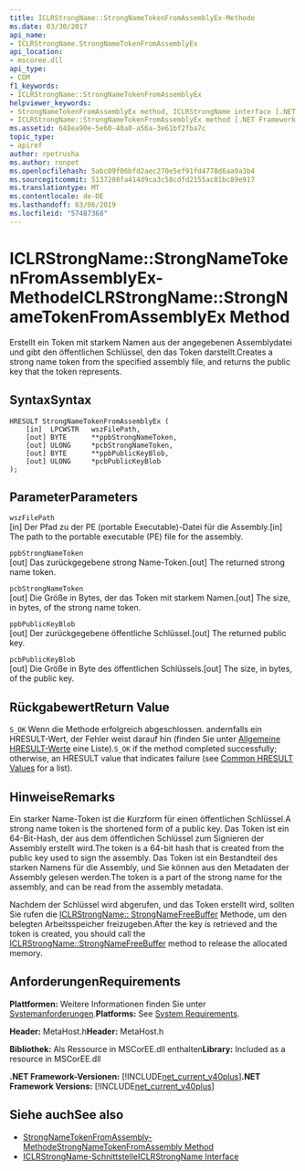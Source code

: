 ```yaml
---
title: ICLRStrongName::StrongNameTokenFromAssemblyEx-Methode
ms.date: 03/30/2017
api_name:
- ICLRStrongName.StrongNameTokenFromAssemblyEx
api_location:
- mscoree.dll
api_type:
- COM
f1_keywords:
- ICLRStrongName::StrongNameTokenFromAssemblyEx
helpviewer_keywords:
- StrongNameTokenFromAssemblyEx method, ICLRStrongName interface [.NET Framework hosting]
- ICLRStrongName::StrongNameTokenFromAssemblyEx method [.NET Framework hosting]
ms.assetid: 648ea90e-5e60-40a0-a56a-3e61bf2fba7c
topic_type:
- apiref
author: rpetrusha
ms.author: ronpet
ms.openlocfilehash: 5abc09f06bfd2aec270e5ef91fd4778d6aa9a3b4
ms.sourcegitcommit: 5137208fa414d9ca3c58cdfd2155ac81bc89e917
ms.translationtype: MT
ms.contentlocale: de-DE
ms.lasthandoff: 03/06/2019
ms.locfileid: "57487368"
---
```

# <a name="iclrstrongnamestrongnametokenfromassemblyex-method"></a><span data-ttu-id="e80b9-102">ICLRStrongName::StrongNameTokenFromAssemblyEx-Methode</span><span class="sxs-lookup"><span data-stu-id="e80b9-102">ICLRStrongName::StrongNameTokenFromAssemblyEx Method</span></span>
<span data-ttu-id="e80b9-103">Erstellt ein Token mit starkem Namen aus der angegebenen Assemblydatei und gibt den öffentlichen Schlüssel, den das Token darstellt.</span><span class="sxs-lookup"><span data-stu-id="e80b9-103">Creates a strong name token from the specified assembly file, and returns the public key that the token represents.</span></span>  
  
## <a name="syntax"></a><span data-ttu-id="e80b9-104">Syntax</span><span class="sxs-lookup"><span data-stu-id="e80b9-104">Syntax</span></span>  
  
```  
HRESULT StrongNameTokenFromAssemblyEx (  
    [in]  LPCWSTR   wszFilePath,  
    [out] BYTE      **ppbStrongNameToken,  
    [out] ULONG     *pcbStrongNameToken,  
    [out] BYTE      **ppbPublicKeyBlob,  
    [out] ULONG     *pcbPublicKeyBlob  
);  
```  
  
## <a name="parameters"></a><span data-ttu-id="e80b9-105">Parameter</span><span class="sxs-lookup"><span data-stu-id="e80b9-105">Parameters</span></span>  
 `wszFilePath`  
 <span data-ttu-id="e80b9-106">[in] Der Pfad zu der PE (portable Executable)-Datei für die Assembly.</span><span class="sxs-lookup"><span data-stu-id="e80b9-106">[in] The path to the portable executable (PE) file for the assembly.</span></span>  
  
 `ppbStrongNameToken`  
 <span data-ttu-id="e80b9-107">[out] Das zurückgegebene strong Name-Token.</span><span class="sxs-lookup"><span data-stu-id="e80b9-107">[out] The returned strong name token.</span></span>  
  
 `pcbStrongNameToken`  
 <span data-ttu-id="e80b9-108">[out] Die Größe in Bytes, der das Token mit starkem Namen.</span><span class="sxs-lookup"><span data-stu-id="e80b9-108">[out] The size, in bytes, of the strong name token.</span></span>  
  
 `ppbPublicKeyBlob`  
 <span data-ttu-id="e80b9-109">[out] Der zurückgegebene öffentliche Schlüssel.</span><span class="sxs-lookup"><span data-stu-id="e80b9-109">[out] The returned public key.</span></span>  
  
 `pcbPublicKeyBlob`  
 <span data-ttu-id="e80b9-110">[out] Die Größe in Byte des öffentlichen Schlüssels.</span><span class="sxs-lookup"><span data-stu-id="e80b9-110">[out] The size, in bytes, of the public key.</span></span>  
  
## <a name="return-value"></a><span data-ttu-id="e80b9-111">Rückgabewert</span><span class="sxs-lookup"><span data-stu-id="e80b9-111">Return Value</span></span>  
 <span data-ttu-id="e80b9-112">`S_OK` Wenn die Methode erfolgreich abgeschlossen. andernfalls ein HRESULT-Wert, der Fehler weist darauf hin (finden Sie unter [Allgemeine HRESULT-Werte](https://go.microsoft.com/fwlink/?LinkId=213878) eine Liste).</span><span class="sxs-lookup"><span data-stu-id="e80b9-112">`S_OK` if the method completed successfully; otherwise, an HRESULT value that indicates failure (see [Common HRESULT Values](https://go.microsoft.com/fwlink/?LinkId=213878) for a list).</span></span>  
  
## <a name="remarks"></a><span data-ttu-id="e80b9-113">Hinweise</span><span class="sxs-lookup"><span data-stu-id="e80b9-113">Remarks</span></span>  
 <span data-ttu-id="e80b9-114">Ein starker Name-Token ist die Kurzform für einen öffentlichen Schlüssel.</span><span class="sxs-lookup"><span data-stu-id="e80b9-114">A strong name token is the shortened form of a public key.</span></span> <span data-ttu-id="e80b9-115">Das Token ist ein 64-Bit-Hash, der aus dem öffentlichen Schlüssel zum Signieren der Assembly erstellt wird.</span><span class="sxs-lookup"><span data-stu-id="e80b9-115">The token is a 64-bit hash that is created from the public key used to sign the assembly.</span></span> <span data-ttu-id="e80b9-116">Das Token ist ein Bestandteil des starken Namens für die Assembly, und Sie können aus den Metadaten der Assembly gelesen werden.</span><span class="sxs-lookup"><span data-stu-id="e80b9-116">The token is a part of the strong name for the assembly, and can be read from the assembly metadata.</span></span>  
  
 <span data-ttu-id="e80b9-117">Nachdem der Schlüssel wird abgerufen, und das Token erstellt wird, sollten Sie rufen die [ICLRStrongName:: StrongNameFreeBuffer](../../../../docs/framework/unmanaged-api/hosting/iclrstrongname-strongnamefreebuffer-method.md) Methode, um den belegten Arbeitsspeicher freizugeben.</span><span class="sxs-lookup"><span data-stu-id="e80b9-117">After the key is retrieved and the token is created, you should call the [ICLRStrongName::StrongNameFreeBuffer](../../../../docs/framework/unmanaged-api/hosting/iclrstrongname-strongnamefreebuffer-method.md) method to release the allocated memory.</span></span>  
  
## <a name="requirements"></a><span data-ttu-id="e80b9-118">Anforderungen</span><span class="sxs-lookup"><span data-stu-id="e80b9-118">Requirements</span></span>  
 <span data-ttu-id="e80b9-119">**Plattformen:** Weitere Informationen finden Sie unter [Systemanforderungen](../../../../docs/framework/get-started/system-requirements.md).</span><span class="sxs-lookup"><span data-stu-id="e80b9-119">**Platforms:** See [System Requirements](../../../../docs/framework/get-started/system-requirements.md).</span></span>  
  
 <span data-ttu-id="e80b9-120">**Header:** MetaHost.h</span><span class="sxs-lookup"><span data-stu-id="e80b9-120">**Header:** MetaHost.h</span></span>  
  
 <span data-ttu-id="e80b9-121">**Bibliothek:** Als Ressource in MSCorEE.dll enthalten</span><span class="sxs-lookup"><span data-stu-id="e80b9-121">**Library:** Included as a resource in MSCorEE.dll</span></span>  
  
 <span data-ttu-id="e80b9-122">**.NET Framework-Versionen:** [!INCLUDE[net_current_v40plus](../../../../includes/net-current-v40plus-md.md)]</span><span class="sxs-lookup"><span data-stu-id="e80b9-122">**.NET Framework Versions:** [!INCLUDE[net_current_v40plus](../../../../includes/net-current-v40plus-md.md)]</span></span>  
  
## <a name="see-also"></a><span data-ttu-id="e80b9-123">Siehe auch</span><span class="sxs-lookup"><span data-stu-id="e80b9-123">See also</span></span>
- [<span data-ttu-id="e80b9-124">StrongNameTokenFromAssembly-Methode</span><span class="sxs-lookup"><span data-stu-id="e80b9-124">StrongNameTokenFromAssembly Method</span></span>](../../../../docs/framework/unmanaged-api/hosting/iclrstrongname-strongnametokenfromassembly-method.md)
- [<span data-ttu-id="e80b9-125">ICLRStrongName-Schnittstelle</span><span class="sxs-lookup"><span data-stu-id="e80b9-125">ICLRStrongName Interface</span></span>](../../../../docs/framework/unmanaged-api/hosting/iclrstrongname-interface.md)
